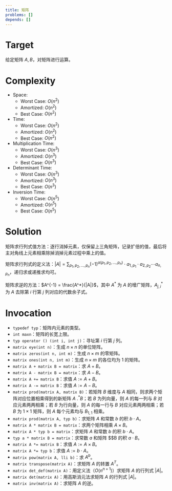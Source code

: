 ```yaml
---
title: 矩阵
problems: []
depends: []
---
```


# Target

给定矩阵 $A, B$，对矩阵进行运算。

# Complexity

* Space:
  * Worst Case: $O(n^2)$
  * Amortized: $O(n^2)$
  * Best Case: $O(n^2)$
* Time:
  * Worst Case: $O(n^2)$
  * Amortized: $O(n^2)$
  * Best Case: $O(n^2)$
* Multiplication Time:
  * Worst Case: $O(n^3)$
  * Amortized: $O(n^3)$
  * Best Case: $O(n^3)$
* Determinant Time:
  * Worst Case: $O(n^3)$
  * Amortized: $O(n^3)$
  * Best Case: $O(n^3)$
* Inversion Time:
  * Worst Case: $O(n^5)$
  * Amortized: $O(n^5)$
  * Best Case: $O(n^5)$


# Solution

矩阵求行列式值方法：逐行消掉元素，仅保留上三角矩阵，记录扩倍的值，最后将主对角线上元素相乘除掉消掉元素过程中乘上的值。

矩阵求行列式的定义法：$|A| = \sum_{p_1, p_2, \ldots, p_n} (-1)^{a(p_1, p_2, \ldots, p_n)} \cdot a_{1,p_1} \cdot a_{2,p_2} \cdots a_{n,p_n}$，递归求或递推求均可。

矩阵求逆的方法：$A^{-1} = \frac{A^*}{|A|}$，其中 $A^*$ 为 $A$ 的增广矩阵，$A^*_{j,i}$ 为 $A$ 去除第 $i$ 行第 $j$ 列对应的代数余子式。

# Invocation

* `typedef typ`：矩阵内元素的类型。
* `int maxn`：矩阵的长宽上限。
* `typ operator () (int i, int j)`：寻址第 $i$ 行第 $j$ 列。
* `matrix eye(int n)`：生成 $n \times n$ 的单位矩阵。
* `matrix zeros(int n, int m)`：生成 $n \times m$ 的零矩阵。
* `matrix ones(int n, int m)`：生成 $n \times m$ 的各位均为 $1$ 的矩阵。
* `matrix A + matrix B = matrix`：求 $A + B$。
* `matrix A - matrix B = matrix`：求 $A - B$。
* `matrix A += matrix B`：求值 $A := A + B$。
* `matrix A -= matrix B`：求值 $A := A - B$。
* `matrix prod(matrix A, matrix B)`：若矩阵 $B$ 维度与 $A$ 相同，则求两个矩阵对应位置相乘得到的新矩阵 $A\ .^* B$；若 $B$ 为列向量，则 $A$ 的每一列与 $B$ 对应元素两两相乘；若 $B$ 为行向量，则 $A$ 的每一行与 $B$ 对应元素两两相乘；若 $B$ 为 $1 \times 1$ 矩阵，则 $A$ 每个元素均与 $B_{1,1}$ 相乘。
* `matrix prod(matrix A, typ b)`：求矩阵 $A$ 和常数 $b$ 的积 $b \cdot A$。
* `matrix A * matrix B = matrix`：求两个矩阵相乘 $A \times B$。
* `matrix A * typ b = matrix`：求矩阵 $A$ 和常数 $b$ 的积 $b \cdot A$。
* `typ a * matrix B = matrix`：求常数 $a$ 和矩阵 $$B 的积 $a \cdot B$。
* `matrix A *= matrix B`：求值 $A := A \times B$。
* `matrix A *= typ b`：求值 $A := b \cdot A$。
* `matrix pow(matrix A, lli b)`：求 $A^b$。
* `matrix transpose(matrix A)`：求矩阵 $A$ 的转置 $A^T$。
* `matrix det_def(matrix A)`：用定义法（$O(n^{n+1})$）求矩阵 $A$ 的行列式 $|A|$。
* `matrix det(matrix A)`：用高斯消元法求矩阵 $A$ 的行列式 $|A|$。
* `matrix inv(matrix A)`：求矩阵 $A$ 的逆。
